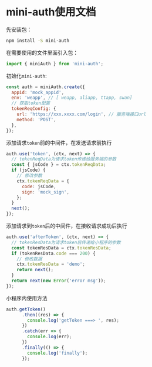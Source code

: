 # mini-auth使用文档

先安装包：

```bash
npm install -S mini-auth
```

在需要使用的文件里面引入包：

```javascript
import { miniAuth } from 'mini-auth';
```

初始化`mini-auth`:

```javascript
const auth = miniAuth.create({
  appid: 'mock_appid',
  env: 'weapp', // [ weapp, aliapp, ttapp, swan]
  // 获取token配置
  tokenReqConfig: {
    url: 'https://xxx.xxxx.com/login', // 服务端接口url
    method: 'POST',
  },
});
```

添加请求`token`前的中间件，在发送请求前执行

```javascript
auth.use('token', (ctx, next) => {
  // tokenReqData为请求token传递给服务端的参数
  const { jsCode } = ctx.tokenReqData;
  if (jsCode) {
    // 修改参数
    ctx.tokenReqData = {
      code: jsCode,
      sign: 'mock_sign',
    };
  }
  next();
});
```

添加请求到`token`后的中间件，在接收请求成功后执行

```javascript
auth.use('afterToken', (ctx, next) => {
  // tokenResData为请求token后传递给小程序的参数
  const tokenResData = ctx.tokenResData;
  if (tokenResData.code === 200) {
    // 修改数据
    ctx.tokenResData = 'demo';
    return next();
  }
  return next(new Error('error msg'));
});
```

小程序内使用方法

```javascript
auth.getToken()
      .then((res) => {
        console.log('getToken ===> ', res);
      })
      .catch(err => {
        console.log(err);
      })
      .finally(() => {
        console.log('finally');
      });
```

